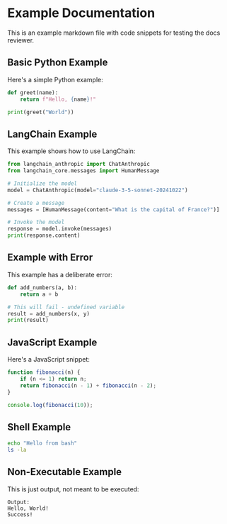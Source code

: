 # Example Documentation

This is an example markdown file with code snippets for testing the docs reviewer.

## Basic Python Example

Here's a simple Python example:

```python
def greet(name):
    return f"Hello, {name}!"

print(greet("World"))
```

## LangChain Example

This example shows how to use LangChain:

```python
from langchain_anthropic import ChatAnthropic
from langchain_core.messages import HumanMessage

# Initialize the model
model = ChatAnthropic(model="claude-3-5-sonnet-20241022")

# Create a message
messages = [HumanMessage(content="What is the capital of France?")]

# Invoke the model
response = model.invoke(messages)
print(response.content)
```

## Example with Error

This example has a deliberate error:

```python
def add_numbers(a, b):
    return a + b

# This will fail - undefined variable
result = add_numbers(x, y)
print(result)
```

## JavaScript Example

Here's a JavaScript snippet:

```javascript
function fibonacci(n) {
    if (n <= 1) return n;
    return fibonacci(n - 1) + fibonacci(n - 2);
}

console.log(fibonacci(10));
```

## Shell Example

```bash
echo "Hello from bash"
ls -la
```

## Non-Executable Example

This is just output, not meant to be executed:

```text
Output:
Hello, World!
Success!
```

